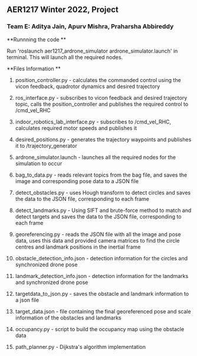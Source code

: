 ## AER1217 Winter 2022, Project
### Team E: Aditya Jain, Apurv Mishra, Praharsha Abbireddy


**Runnning the code **

Run 'roslaunch aer1217_ardrone_simulator ardrone_simulator.launch' in terminal. This will launch all the required nodes.



**Files Information **

1. position_controller.py - calculates the commanded control using the vicon feedback, quadrotor dynamics and desired trajectory
                        
2. ros_interface.py - subscribes to vicon feedback and desired trajectory topic, calls the position_controller and publishes the required control to /cmd_vel_RHC

3. indoor_robotics_lab_interface.py - subscribes to /cmd_vel_RHC, calculates required motor speeds and publishes it

4. desired_positions.py - generates the trajectory waypoints and publishes it to /trajectory_generator

5. ardrone_simulator.launch - launches all the required nodes for the simulation to occur

6. bag_to_data.py - reads relevant topics from the bag file, and saves the image and corresponding pose data to a JSON file

7. detect_obstacles.py - uses Hough transform to detect circles and saves the data to the JSON file, corresponding to each frame

8. detect_landmarks.py - Using SIFT and brute-force method to match and detect targets and saves the data to the JSON file, corresponding to each frame

9. georeferencing.py - reads the JSON file with all the image and pose data, uses this data and provided camera matrices to find the circle centres and landmark positions in the inertial frame 

10. obstacle_detection_info.json - detection information for the circles and synchronized drone pose

11. landmark_detection_info.json - detection information for the landmarks and synchronized drone pose

12. targetdata_to_json.py - saves the obstacle and landmark information to a json file

12. target_data.json - file containing the final georeferenced pose and scale information of the obstacles and landmarks

13. occupancy.py - script to build the occupancy map using the obstacle data

14. path_planner.py - Dijkstra's algorithm implementation
